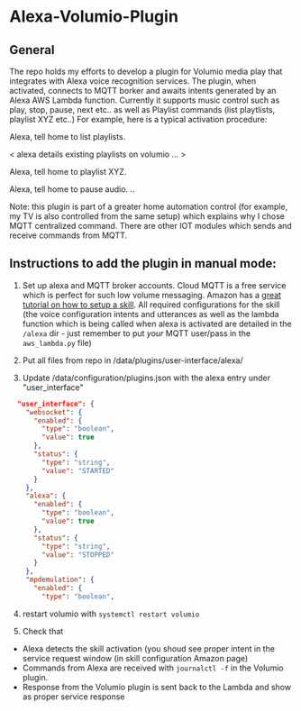 # Alexa-Volumio-Plugin

## General

The repo holds my efforts to develop a plugin for Volumio media play that integrates with Alexa voice recognition services.
The plugin, when activated, connects to MQTT borker and awaits intents generated by an Alexa AWS Lambda function.
Currently it supports music control such as play, stop, pause, next etc.. as well as Playlist commands (list playtlists, playlist XYZ etc..)
For example, here is a typical activation procedure:

Alexa, tell home to list playlists.

< alexa details existing playlists on volumio ... > 

Alexa, tell home to playlist XYZ.

Alexa, tell home to pause audio.
..

Note: this plugin is part of a greater home automation control (for example, my TV is also controlled from the same setup) which explains why I chose MQTT centralized command. There are other IOT modules which sends and receive commands from MQTT.

## Instructions to add the plugin in manual mode:
1. Set up alexa and MQTT broker accounts. Cloud MQTT is a free service which is perfect for such low volume messaging. Amazon has a [great tutorial on how to setup a skill](https://developer.amazon.com/public/solutions/alexa/alexa-skills-kit/getting-started-guide).
All required configurations for the skill (the voice configuration intents and utterances as well as the lambda function which is being called when alexa is activated are detailed in the `/alexa` dir - just remember to put *your* MQTT user/pass in the `aws_lambda.py` file) 

2. Put all files from repo in /data/plugins/user-interface/alexa/

3. Update /data/configuration/plugins.json with the alexa entry under "user_interface"

```json
  "user_interface": {
    "websocket": {
      "enabled": {
        "type": "boolean",
        "value": true
      },
      "status": {
        "type": "string",
        "value": "STARTED"
      }
    },
    "alexa": {
      "enabled": {
        "type": "boolean",
        "value": true
      },
      "status": {
        "type": "string",
        "value": "STOPPED"
      }
    },
    "mpdemulation": {
      "enabled": {
        "type": "boolean",
```

4. restart volumio with 
  `systemctl restart volumio`


5. Check that 
- Alexa detects the skill activation (you shoud see proper intent in the service request window (in skill configuration Amazon page)
- Commands from Alexa are received with `journalctl -f` in the Volumio plugin.
- Response from the Volumio plugin is sent back to the Lambda and show as proper service response 
